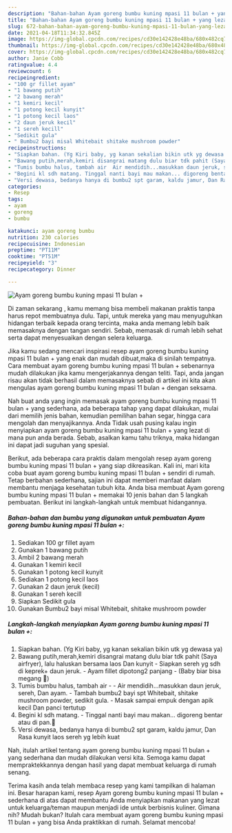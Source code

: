```yaml
---
description: "Bahan-bahan Ayam goreng bumbu kuning mpasi 11 bulan + yang lezat Untuk Jualan"
title: "Bahan-bahan Ayam goreng bumbu kuning mpasi 11 bulan + yang lezat Untuk Jualan"
slug: 672-bahan-bahan-ayam-goreng-bumbu-kuning-mpasi-11-bulan-yang-lezat-untuk-jualan
date: 2021-04-18T11:34:32.845Z
image: https://img-global.cpcdn.com/recipes/cd30e142428e48ba/680x482cq70/ayam-goreng-bumbu-kuning-mpasi-11-bulan-foto-resep-utama.jpg
thumbnail: https://img-global.cpcdn.com/recipes/cd30e142428e48ba/680x482cq70/ayam-goreng-bumbu-kuning-mpasi-11-bulan-foto-resep-utama.jpg
cover: https://img-global.cpcdn.com/recipes/cd30e142428e48ba/680x482cq70/ayam-goreng-bumbu-kuning-mpasi-11-bulan-foto-resep-utama.jpg
author: Janie Cobb
ratingvalue: 4.4
reviewcount: 6
recipeingredient:
- "100 gr fillet ayam"
- "1 bawang putih"
- "2 bawang merah"
- "1 kemiri kecil"
- "1 potong kecil kunyit"
- "1 potong kecil laos"
- "2 daun jeruk kecil"
- "1 sereh kecill"
- "Sedikit gula"
- " Bumbu2 bayi misal Whitebait shitake mushroom powder"
recipeinstructions:
- "Siapkan bahan. (Yg Kiri baby, yg kanan sekalian bikin utk yg dewasa ya)"
- "Bawang putih,merah,kemiri disangrai matang dulu biar tdk pahit (Saya airfryer), lalu haluskan bersama laos Dan kunyit Siapkan sereh yg sdh di keprek+ daun jeruk. Ayam fillet dipotong2 panjang (Baby biar bisa megang 😬)"
- "Tumis bumbu halus, tambah air  Air mendidih...masukkan daun jeruk, sereh, Dan ayam. Tambah bumbu2 bayi spt Whitebait, shitake mushroom powder, sedikit gula.  Masak sampai empuk dengan apik kecil Dan panci tertutup"
- "Begini kl sdh matang. Tinggal nanti bayi mau makan... digoreng bentar atau di pan.💚"
- "Versi dewasa, bedanya hanya di bumbu2 spt garam, kaldu jamur, Dan Rasa kunyit laos sereh yg lebih kuat"
categories:
- Resep
tags:
- ayam
- goreng
- bumbu

katakunci: ayam goreng bumbu 
nutrition: 230 calories
recipecuisine: Indonesian
preptime: "PT11M"
cooktime: "PT51M"
recipeyield: "3"
recipecategory: Dinner

---
```



![Ayam goreng bumbu kuning mpasi 11 bulan +](https://img-global.cpcdn.com/recipes/cd30e142428e48ba/680x482cq70/ayam-goreng-bumbu-kuning-mpasi-11-bulan-foto-resep-utama.jpg)

Di zaman  sekarang , kamu memang bisa membeli makanan praktis tanpa harus repot membuatnya dulu. Tapi, untuk mereka yang mau menyuguhkan hidangan terbaik kepada orang tercinta, maka anda memang lebih baik memasaknya dengan tangan sendiri. Sebab, memasak di rumah lebih sehat serta dapat menyesuaikan dengan selera keluarga.

Jika kamu sedang mencari inspirasi resep ayam goreng bumbu kuning mpasi 11 bulan + yang enak dan mudah dibuat,maka di sinilah tempatnya. Cara membuat ayam goreng bumbu kuning mpasi 11 bulan +  sebenarnya mudah dilakukan jika kamu mengerjakannya dengan teliti. Tapi, anda jangan risau akan tidak berhasil dalam memasaknya 
sebab di artikel ini kita akan mengulas ayam goreng bumbu kuning mpasi 11 bulan + dengan seksama.  



Nah buat anda yang ingin memasak ayam goreng bumbu kuning mpasi 11 bulan + yang sederhana, ada beberapa tahap yang dapat dilakukan, mulai dari memilih jenis bahan, kemudian pemilihan bahan segar, hingga cara mengolah dan menyajikannya. Anda Tidak usah pusing kalau ingin menyiapkan ayam goreng bumbu kuning mpasi 11 bulan + yang lezat di mana pun anda berada. Sebab, asalkan kamu  tahu triknya, maka hidangan ini dapat jadi suguhan yang spesial.

Berikut, ada beberapa cara praktis  dalam mengolah resep ayam goreng bumbu kuning mpasi 11 bulan + yang siap dikreasikan. Kali ini, mari kita coba buat ayam goreng bumbu kuning mpasi 11 bulan + sendiri di rumah. Tetap berbahan sederhana, sajian ini dapat memberi manfaat dalam membantu menjaga kesehatan tubuh kita. Anda bisa membuat Ayam goreng bumbu kuning mpasi 11 bulan + memakai 10 jenis bahan dan 5 langkah pembuatan. Berikut ini langkah-langkah untuk membuat hidangannya.

<!--inarticleads1-->

##### Bahan-bahan dan bumbu yang digunakan untuk pembuatan Ayam goreng bumbu kuning mpasi 11 bulan +:

1. Sediakan 100 gr fillet ayam
1. Gunakan 1 bawang putih
1. Ambil 2 bawang merah
1. Gunakan 1 kemiri kecil
1. Gunakan 1 potong kecil kunyit
1. Sediakan 1 potong kecil laos
1. Gunakan 2 daun jeruk (kecil)
1. Gunakan 1 sereh kecill
1. Siapkan Sedikit gula
1. Gunakan  Bumbu2 bayi misal Whitebait, shitake mushroom powder




<!--inarticleads2-->

##### Langkah-langkah menyiapkan Ayam goreng bumbu kuning mpasi 11 bulan +:

1. Siapkan bahan. (Yg Kiri baby, yg kanan sekalian bikin utk yg dewasa ya)
1. Bawang putih,merah,kemiri disangrai matang dulu biar tdk pahit (Saya airfryer), lalu haluskan bersama laos Dan kunyit - Siapkan sereh yg sdh di keprek+ daun jeruk. - Ayam fillet dipotong2 panjang - (Baby biar bisa megang 😬)
1. Tumis bumbu halus, tambah air -  - Air mendidih...masukkan daun jeruk, sereh, Dan ayam. - Tambah bumbu2 bayi spt Whitebait, shitake mushroom powder, sedikit gula.  - Masak sampai empuk dengan apik kecil Dan panci tertutup
1. Begini kl sdh matang. - Tinggal nanti bayi mau makan... digoreng bentar atau di pan.💚
1. Versi dewasa, bedanya hanya di bumbu2 spt garam, kaldu jamur, Dan Rasa kunyit laos sereh yg lebih kuat




Nah, itulah artikel tentang  ayam goreng bumbu kuning mpasi 11 bulan +  yang sederhana dan mudah dilakukan versi kita. Semoga kamu dapat mempraktekkannya dengan hasil yang dapat membuat keluarga di rumah senang. 

Terima kasih anda telah membaca resep yang kami tampilkan di halaman ini. Besar harapan kami, resep  Ayam goreng bumbu kuning mpasi 11 bulan + sederhana di atas dapat membantu Anda menyiapkan makanan yang lezat untuk keluarga/teman maupun menjadi ide untuk berbisnis kuliner. Gimana nih? Mudah bukan? Itulah cara membuat ayam goreng bumbu kuning mpasi 11 bulan + yang bisa Anda praktikkan di rumah. Selamat mencoba!

